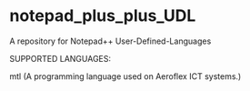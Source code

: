 # notepad_plus_plus_UDL
A repository for Notepad++ User-Defined-Languages

SUPPORTED LANGUAGES:

mtl       (A programming language used on Aeroflex ICT systems.)
